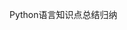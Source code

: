 <!-- markdown-toc start - Don't edit this section. Run M-x markdown-toc-generate-toc again -->
Python语言知识点总结归纳

